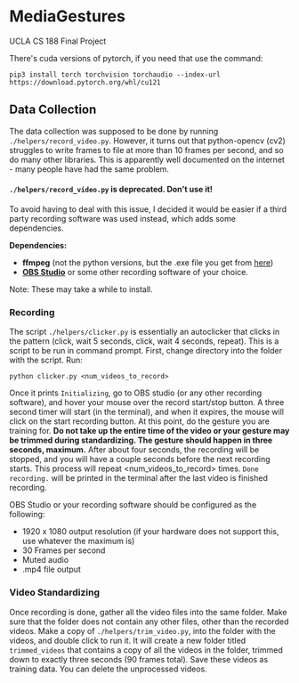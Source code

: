 # MediaGestures
UCLA CS 188 Final Project

There's cuda versions of pytorch, if you need that use the command: 

`pip3 install torch torchvision torchaudio --index-url https://download.pytorch.org/whl/cu121` 

## Data Collection
The data collection was supposed to be done by running `./helpers/record_video.py`.  However, it turns out that python-opencv (cv2) struggles to write frames to file at more than 10 frames per second, and so do many other libraries.  This is apparently well documented on the internet - many people have had the same problem.

#### `./helpers/record_video.py` is deprecated.  Don't use it!

To avoid having to deal with this issue, I decided it would be easier if a third party recording software was used instead, which adds some dependencies.

**Dependencies:**
* **ffmpeg** (not the python versions, but the .exe file you get from [here](https://ffmpeg.org/download.html))
* **[OBS Studio](https://obsproject.com/download)** or some other recording software of your choice.

Note: These may take a while to install.

### Recording
The script `./helpers/clicker.py` is essentially an autoclicker that clicks in the pattern (click, wait 5 seconds, click, wait 4 seconds, repeat).  This is a script to be run in command prompt.  First, change directory into the folder with the script. Run:

`python clicker.py <num_videos_to_record>`

Once it prints `Initializing`, go to OBS studio (or any other recording software), and hover your mouse over the record start/stop button.  A three second timer will start (in the terminal), and when it expires, the mouse will click on the start recording button.  At this point, do the gesture you are training for.  **Do not take up the entire time of the video or your gesture may be trimmed during standardizing.  The gesture should happen in three seconds, maximum.**  After about four seconds, the recording will be stopped, and you will have a couple seconds before the next recording starts.  This process will repeat <num_videos_to_record> times.  `Done recording.` will be printed in the terminal after the last video is finished recording.

OBS Studio or your recording software should be configured as the following:
* 1920 x 1080 output resolution (if your hardware does not support this, use whatever the maximum is)
* 30 Frames per second
* Muted audio
* .mp4 file output

### Video Standardizing
Once recording is done, gather all the video files into the same folder.  Make sure that the folder does not contain any other files, other than the recorded videos.  Make a copy of `./helpers/trim_video.py`, into the folder with the videos, and double click to run it.  It will create a new folder titled `trimmed_videos` that contains a copy of all the videos in the folder, trimmed down to exactly three seconds (90 frames total).  Save these videos as training data.  You can delete the unprocessed videos.
